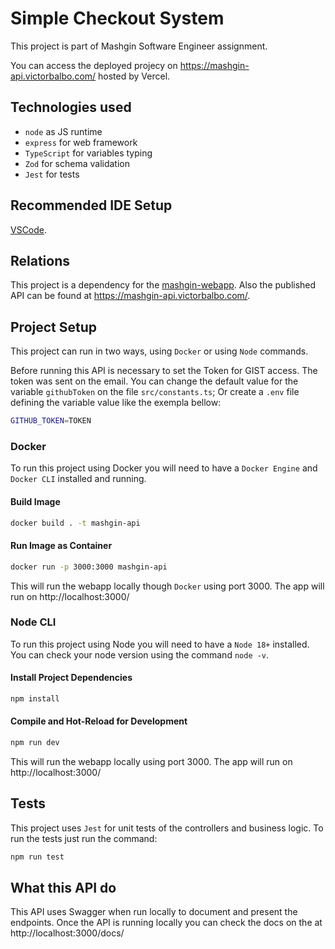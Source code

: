 # Simple Checkout System
This project is part of Mashgin Software Engineer assignment.

You can access the deployed projecy on https://mashgin-api.victorbalbo.com/ hosted by Vercel.


## Technologies used
- `node` as JS runtime
- `express` for web framework
- `TypeScript` for variables typing
- `Zod` for schema validation
- `Jest` for tests

## Recommended IDE Setup

[VSCode](https://code.visualstudio.com/).

## Relations
This project is a dependency for the [mashgin-webapp](https://github.com/VictorBalbo/mashgin-webapp). Also the published API can be found at https://mashgin-api.victorbalbo.com/.

## Project Setup
This project can run in two ways, using `Docker` or using `Node` commands.

Before running this API is necessary to set the Token for GIST access. The token was sent on the email.
You can change the default value for the variable `githubToken` on the file `src/constants.ts`; Or create a `.env` file defining the variable value like the exempla bellow:
```sh
GITHUB_TOKEN=TOKEN
```

### Docker
To run this project using Docker you will need to have a `Docker Engine` and `Docker CLI` installed and running.
#### Build Image
```sh
docker build . -t mashgin-api
```
#### Run Image as Container
```sh
docker run -p 3000:3000 mashgin-api
```
This will run the webapp locally though `Docker` using port 3000. The app will run on http://localhost:3000/

### Node CLI
To run this project using Node you will need to have a `Node 18+` installed. You can check your node version using the command `node -v`.
#### Install Project Dependencies
```sh
npm install
```
#### Compile and Hot-Reload for Development
```sh
npm run dev
```
This will run the webapp locally using port 3000. The app will run on http://localhost:3000/

## Tests
This project uses `Jest` for unit tests of the controllers and business logic.
To run the tests just run the command:
```sh
npm run test
```

## What this API do
This API uses Swagger when run locally to document and present the endpoints.
Once the API is running locally you can check the docs on the at http://localhost:3000/docs/
